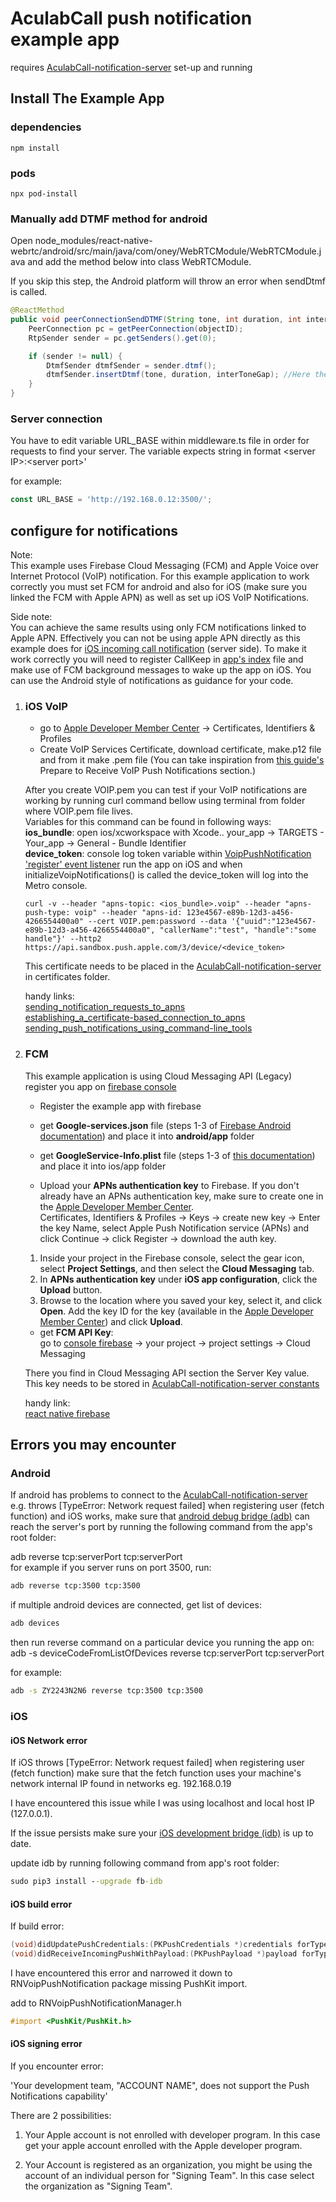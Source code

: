 # AculabCall push notification example app

requires [AculabCall-notification-server](https://github.com/aculab-com/AculabCall-notification-server) set-up and running

## Install The Example App

### dependencies

```terminal
npm install
```

### pods

```terminal
npx pod-install
```

### Manually add DTMF method for android

Open node_modules/react-native-webrtc/android/src/main/java/com/oney/WebRTCModule/WebRTCModule.java and add the method below into class WebRTCModule.

If you skip this step, the Android platform will throw an error when sendDtmf is called.

``` java
@ReactMethod
public void peerConnectionSendDTMF(String tone, int duration, int interToneGap, int objectID) {
    PeerConnection pc = getPeerConnection(objectID);
    RtpSender sender = pc.getSenders().get(0);

    if (sender != null) {
        DtmfSender dtmfSender = sender.dtmf();
        dtmfSender.insertDtmf(tone, duration, interToneGap); //Here the timers are in ms
    }
}
```

### Server connection

You have to edit variable URL_BASE within middleware.ts file in order for requests to find your server.
The variable expects string in format \<server IP>:\<server port>'

for example:

```ts
const URL_BASE = 'http://192.168.0.12:3500/';
```

## configure for notifications

Note:  
This example uses Firebase Cloud Messaging (FCM) and Apple Voice over Internet Protocol (VoIP) notification. For this example application to work correctly you must set FCM for android and also for iOS (make sure you linked the FCM with Apple APN) as well as set up iOS VoIP Notifications.

Side note:  
You can achieve the same results using only FCM notifications linked to Apple APN. Effectively you can not be using apple APN directly as this example does for [iOS incoming call notification](https://github.com/aculab-com/AculabCall-notification-server/blob/main/middleware/notificationHandler.ts#L10) (server side). To make it work correctly you will need to register CallKeep in [app's index](https://github.com/aculab-com/aculabcall-notification-example/blob/main/index.js) file and make use of FCM background messages to wake up the app on iOS. You can use the Android style of notifications as guidance for your code.

1. ### iOS VoIP

    - go to [Apple Developer Member Center](https://developer.apple.com/membercenter/index.action) -> Certificates, Identifiers & Profiles
    - Create VoIP Services Certificate, download certificate, make.p12 file and from it make .pem file (You can take inspiration from [this guide's](https://medium.com/mindful-engineering/voice-over-internet-protocol-voip-801ee15c3722) Prepare to Receive VoIP Push Notifications section.)

    After you create VOIP.pem you can test if your VoIP notifications are working by running curl command bellow using terminal from folder where VOIP.pem file lives.  
    Variables for this command can be found in following ways:  
    **ios_bundle**: open ios/xcworkspace with Xcode.. your_app -> TARGETS - Your_app -> General - Bundle Identifier  
    **device_token**: console log token variable within [VoipPushNotification 'register' event listener](https://github.com/aculab-com/aculabcall-notification-example/blob/main/src/AcuCall.tsx#L699) run the app on iOS and when initializeVoipNotifications() is called the device_token will log into the Metro console.

    ```curl
    curl -v --header "apns-topic: <ios_bundle>.voip" --header "apns-push-type: voip" --header "apns-id: 123e4567-e89b-12d3-a456-4266554400a0" --cert VOIP.pem:password --data '{"uuid":"123e4567-e89b-12d3-a456-4266554400a0", "callerName":"test", "handle":"some handle"}' --http2  https://api.sandbox.push.apple.com/3/device/<device_token>
    ```

    This certificate needs to be placed in the [AculabCall-notification-server](https://github.com/aculab-com/AculabCall-notification-server#apple-apn) in certificates folder.

    handy links:  
    [sending_notification_requests_to_apns](https://developer.apple.com/documentation/usernotifications/setting_up_a_remote_notification_server/sending_notification_requests_to_apns)  
    [establishing_a_certificate-based_connection_to_apns](https://developer.apple.com/documentation/usernotifications/setting_up_a_remote_notification_server/establishing_a_certificate-based_connection_to_apns)  
    [sending_push_notifications_using_command-line_tools](https://developer.apple.com/documentation/usernotifications/sending_push_notifications_using_command-line_tools)

2. ### FCM

    This example application is using Cloud Messaging API (Legacy)
    register you app on [firebase console](https://console.firebase.google.com)

    - Register the example app with firebase
    - get **Google-services.json** file (steps 1-3 of [Firebase Android documentation](https://firebase.google.com/docs/android/setup)) and place it into **android/app** folder

    - get **GoogleService-Info.plist** file (steps 1-3 of [this documentation](https://firebase.google.com/docs/ios/setup)) and place it into ios/app folder
    - Upload your **APNs authentication key** to Firebase.
        If you don't already have an APNs authentication key, make sure to create one in the [Apple Developer Member Center](https://developer.apple.com/membercenter/index.action).  
        Certificates, Identifiers & Profiles -> Keys -> create new key -> Enter the key Name, select Apple Push Notification service (APNs) and click Continue -> click Register -> download the auth key.

    1. Inside your project in the Firebase console, select the gear icon, select **Project Settings**, and then select the **Cloud Messaging** tab.
    2. In **APNs authentication key** under **iOS app configuration**, click the **Upload** button.
    3. Browse to the location where you saved your key, select it, and click **Open**. Add the key ID for the key (available in the [Apple Developer Member Center](https://developer.apple.com/membercenter/index.action)) and click **Upload**.

    - get **FCM API Key**:  
        go to [console firebase](https://console.firebase.google.com) -> your project -> project settings -> Cloud Messaging

    There you find in Cloud Messaging API section the Server Key value.  
    This key needs to be stored in [AculabCall-notification-server constants](https://github.com/aculab-com/AculabCall-notification-server#aculab-and-fcm-constants)

    handy link:  
    [react native firebase](https://rnfirebase.io/)

## Errors you may encounter

### Android

If android has problems to connect to the [AculabCall-notification-server](https://github.com/aculab-com/AculabCall-notification-server) e.g. throws [TypeError: Network request failed] when registering user (fetch function) and iOS works, make sure that [android debug bridge (adb)](https://developer.android.com/studio/command-line/adb) can reach the server's port by running the following command from the app's root folder:

adb reverse tcp:serverPort tcp:serverPort  
for example if you server runs on port 3500, run:

```cmd
adb reverse tcp:3500 tcp:3500
```

if multiple android devices are connected, get list of devices:

```cmd
adb devices
```

then run reverse command on a particular device you running the app on:  
adb -s deviceCodeFromListOfDevices reverse tcp:serverPort tcp:serverPort

for example:

```cmd
adb -s ZY2243N2N6 reverse tcp:3500 tcp:3500
```

### iOS

#### iOS Network error

If iOS throws [TypeError: Network request failed] when registering user (fetch function)
make sure that the fetch function uses your machine's network internal IP found in networks eg. 192.168.0.19

I have encountered this issue while I was using localhost and local host IP (127.0.0.1).

If the issue persists make sure your [iOS development bridge (idb)](https://fbidb.io/docs/overview) is up to date.

update idb by running following command from app's root folder:

```cmd
sudo pip3 install --upgrade fb-idb
```

#### iOS build error

If build error:

```objective-c
(void)didUpdatePushCredentials:(PKPushCredentials *)credentials forType:(NSString *)type;     x expected type
(void)didReceiveIncomingPushWithPayload:(PKPushPayload *)payload forType:(NSString *)type;    x expected type
```

I have encountered this error and narrowed it down to RNVoipPushNotification package missing PushKit import.

add to RNVoipPushNotificationManager.h

```objective-c
#import <PushKit/PushKit.h>
```

#### iOS signing error

If you encounter error:

'Your development team, "ACCOUNT NAME", does not support the Push Notifications capability'

There are 2 possibilities:

1. Your Apple account is not enrolled with developer program. In this case get your apple account enrolled with the Apple developer program.

2. Your Account is registered as an organization, you might be using the account of an individual person for "Signing Team". In this case select the organization as "Signing Team".
